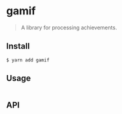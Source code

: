 # gamif

> A library for processing achievements.


## Install

```
$ yarn add gamif
```


## Usage

```js

```


## API
